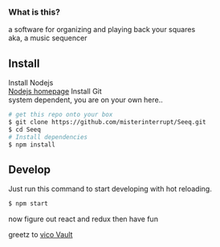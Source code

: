 ### What is this?
a software for organizing and playing back your squares  
aka, a music sequencer


## Install
Install Nodejs  
[Nodejs homepage](https://nodejs.org/en/ "go git you some!")
Install Git  
system dependent, you are on your own here..  
``` bash
# get this repo onto your box
$ git clone https://github.com/misterinterrupt/Seeq.git
$ cd Seeq
# Install dependencies
$ npm install

```
## Develop
Just run this command to start developing with hot reloading.  
``` bash
$ npm start
```  
now figure out react and redux then have fun  

greetz to [vico Vault](https://github.com/gridwalk)
